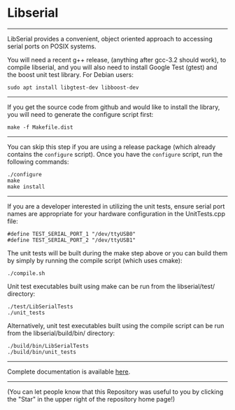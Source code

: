 # Libserial

----
LibSerial provides a convenient, object oriented approach to accessing serial ports on POSIX systems.

You will need a recent g++ release, (anything after gcc-3.2 should work), to compile libserial, and you will also need to install Google Test (gtest) and the boost unit test library.  For Debian users:

```
sudo apt install libgtest-dev libboost-dev
```
----
If you get the source code from github and would like to install the library, you will need to generate the configure script first:

```
make -f Makefile.dist
```

----
You can skip this step if you are using a release package (which already contains the `configure` script). Once you have the `configure` script, run the following commands:

```
./configure 
make
make install
```

----
If you are a developer interested in utilizing the unit tests, ensure serial port names are appropriate for your hardware configuration in the UnitTests.cpp file:

```
#define TEST_SERIAL_PORT_1 "/dev/ttyUSB0"
#define TEST_SERIAL_PORT_2 "/dev/ttyUSB1"
```

The unit tests will be built during the make step above or you can build them by simply by running the compile script (which uses cmake):

```
./compile.sh
```

Unit test executables built using make can be run from the libserial/test/ directory:
```
./test/LibSerialTests
./unit_tests
```

Alternatively, unit test executables built using the compile script can be run from the libserial/build/bin/ directory: 
```
./build/bin/LibSerialTests
./build/bin/unit_tests
```

----
Complete documentation is available [here](http://libserial.readthedocs.io/en/latest/index.html).

----
(You can let people know that this Repository was useful to you by clicking the "Star" in the upper right of the repository home page!)